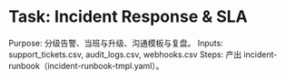 # Task: Incident Response & SLA

Purpose: 分级告警、当班与升级、沟通模板与复盘。
Inputs: support_tickets.csv, audit_logs.csv, webhooks.csv
Steps: 产出 incident-runbook（incident-runbook-tmpl.yaml）。
